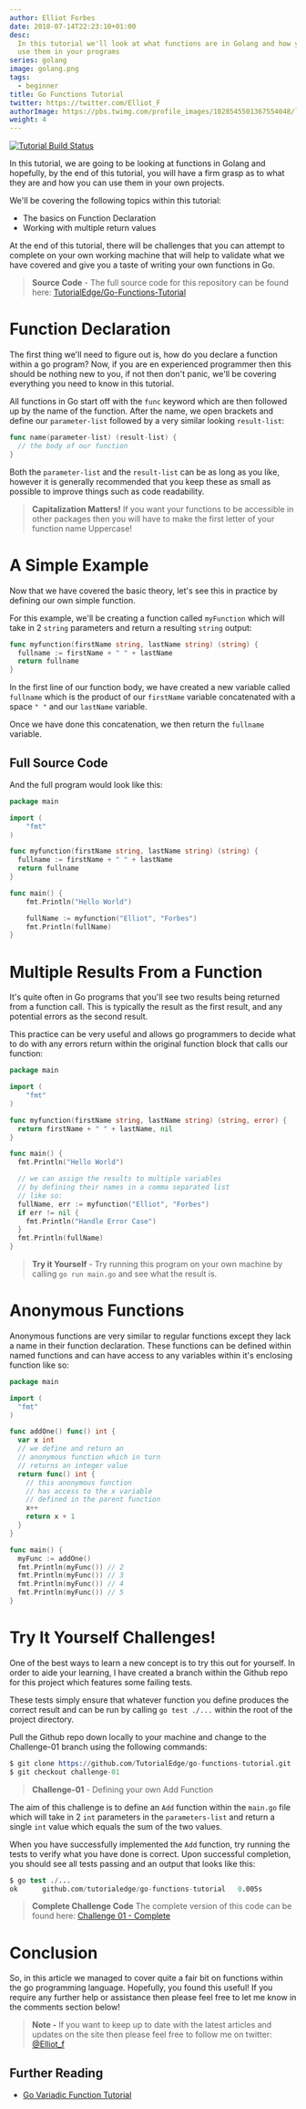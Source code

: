```yaml
---
author: Elliot Forbes
date: 2018-07-14T22:23:10+01:00
desc:
  In this tutorial we'll look at what functions are in Golang and how you can
  use them in your programs
series: golang
image: golang.png
tags:
  - beginner
title: Go Functions Tutorial
twitter: https://twitter.com/Elliot_F
authorImage: https://pbs.twimg.com/profile_images/1028545501367554048/lzr43cQv_400x400.jpg
weight: 4
---
```


[![Tutorial Build Status](https://travis-ci.org/TutorialEdge/go-functions-tutorial.svg?branch=master)](https://travis-ci.org/TutorialEdge/go-functions-tutorial)

In this tutorial, we are going to be looking at functions in Golang and hopefully, by
the end of this tutorial, you will have a firm grasp as to what they are and how
you can use them in your own projects.

We'll be covering the following topics within this tutorial:

* The basics on Function Declaration
* Working with multiple return values

At the end of this tutorial, there will be challenges that you can attempt to complete on 
your own working machine that will help to validate what we have covered and give you 
a taste of writing your own functions in Go.

> **Source Code** - The full source code for this repository can be found here: [TutorialEdge/Go-Functions-Tutorial](https://github.com/TutorialEdge/go-functions-tutorial)

# Function Declaration

The first thing we'll need to figure out is, how do you declare a function
within a go program? Now, if you are en experienced programmer then this should
be nothing new to you, if not then don't panic, we'll be covering everything you
need to know in this tutorial.

All functions in Go start off with the `func` keyword which are then followed up
by the name of the function. After the name, we open brackets and define our 
`parameter-list` followed by a very similar looking `result-list`:

```go
func name(parameter-list) (result-list) {
  // the body of our function
}
```

Both the `parameter-list` and the `result-list` can be as long as you like, however it is
generally recommended that you keep these as small as possible to improve things such as
code readability.

> **Capitalization Matters!** If you want your functions to be accessible in other packages
then you will have to make the first letter of your function name Uppercase!

# A Simple Example

Now that we have covered the basic theory, let's see this in practice by defining our own
simple function. 

For this example, we'll be creating a function called `myFunction` which will take in 2
`string` parameters and return a resulting `string` output:

```go
func myfunction(firstName string, lastName string) (string) {
  fullname := firstName + " " + lastName 
  return fullname
}
```

In the first line of our function body, we have created a new variable called `fullname` 
which is the product of our `firstName` variable concatenated with a space `" "` and our 
`lastName` variable. 

Once we have done this concatenation, we then return the `fullname` variable.

## Full Source Code

And the full program would look like this:

```go
package main

import (
    "fmt"
)

func myfunction(firstName string, lastName string) (string) {
  fullname := firstName + " " + lastName 
  return fullname
}

func main() {
    fmt.Println("Hello World")

    fullName := myfunction("Elliot", "Forbes")
    fmt.Println(fullName)
}
```

# Multiple Results From a Function

It's quite often in Go programs that you'll see two results being returned from
a function call. This is typically the result as the first result, and any
potential errors as the second result. 

This practice can be very useful and allows go programmers to decide what to do 
with any errors return within the original function block that calls our function:

```go
package main

import (
    "fmt"
)

func myfunction(firstName string, lastName string) (string, error) {
  return firstName + " " + lastName, nil
}

func main() {
  fmt.Println("Hello World")

  // we can assign the results to multiple variables
  // by defining their names in a comma separated list
  // like so: 
  fullName, err := myfunction("Elliot", "Forbes")
  if err != nil {
    fmt.Println("Handle Error Case")
  }
  fmt.Println(fullName)
}
```

> **Try it Yourself** - Try running this program on your own machine by calling
`go run main.go` and see what the result is.

# Anonymous Functions

Anonymous functions are very similar to regular functions except they lack a
name in their function declaration. These functions can be defined within named 
functions and can have access to any variables within it's enclosing function like so:

```go
package main

import (
  "fmt"
)

func addOne() func() int {
  var x int
  // we define and return an
  // anonymous function which in turn
  // returns an integer value
  return func() int {
    // this anonymous function
    // has access to the x variable
    // defined in the parent function
    x++
    return x + 1
  }
}

func main() {
  myFunc := addOne()
  fmt.Println(myFunc()) // 2
  fmt.Println(myFunc()) // 3
  fmt.Println(myFunc()) // 4
  fmt.Println(myFunc()) // 5
}
```


# Try It Yourself Challenges!

One of the best ways to learn a new concept is to try this out for yourself. In 
order to aide your learning, I have created a branch within the Github repo for this
project which features some failing tests. 

These tests simply ensure that whatever function you define produces the correct
result and can be run by calling `go test ./...` within the root of the project
directory.

Pull the Github repo down locally to your machine and change to the Challenge-01 
branch using the following commands:

```s
$ git clone https://github.com/TutorialEdge/go-functions-tutorial.git
$ git checkout challenge-01
```

> **Challenge-01** - Defining your own Add Function

The aim of this challenge is to define an `Add` function within the `main.go`
file which will take in 2 `int` parameters in the `parameters-list` and return
a single `int` value which equals the sum of the two values.

When you have successfully implemented the `Add` function, try running the tests
to verify what you have done is correct. Upon successful completion, you should see
all tests passing and an output that looks like this:

```s
$ go test ./...
ok      github.com/tutorialedge/go-functions-tutorial   0.005s
```

> **Complete Challenge Code** The complete version of this code can be found here:
[Challenge 01 - Complete](https://github.com/TutorialEdge/go-functions-tutorial/tree/challenge-01-complete)

# Conclusion

So, in this article we managed to cover quite a fair bit on functions within the
go programming language. Hopefully, you found this useful! If you require any
further help or assistance then please feel free to let me know in the comments
section below!

> **Note -** If you want to keep up to date with the latest articles and updates
> on the site then please feel free to follow me on twitter:
> [@Elliot_f](https://twitter.com/elliot_f)

## Further Reading

- [Go Variadic Function Tutorial](/golang/go-variadic-function-tutorial/)

